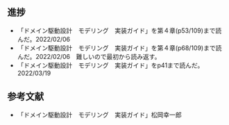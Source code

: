 ## 進捗

- 「ドメイン駆動設計　モデリング　実装ガイド」を第４章(p53/109)まで読んだ。2022/02/06
- 「ドメイン駆動設計　モデリング　実装ガイド」を第４章(p68/109)まで読んだ。2022/02/06　難しいので最初から読み返す。
- 「ドメイン駆動設計　モデリング　実装ガイド」をp41まで読んだ。2022/03/19






## 参考文献
- 「ドメイン駆動設計　モデリング　実装ガイド」松岡幸一郎

